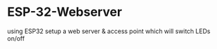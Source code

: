 # ESP-32-Webserver
 using ESP32 setup a web server &amp; access point which will switch LEDs on/off 

